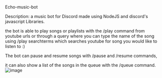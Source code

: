 Echo-music-bot

Description:
a music bot for Discord made using NodeJS and discord's javascript Libraries.

 the bot is able to play songs or playlists with the /play command from youtube urls
 or through a query where you can type the name of the song using /play searchterms
 which searches youtube for song you would like to listen to :)

The bot can pause and resume songs with  /pause and /resume commands,

it can also show a list of the songs in the queue with the  /queue command.
![image](https://github.com/abdomagdy0/music-bot/assets/91535529/64597661-6be4-4dad-8955-4e89746981fa)

